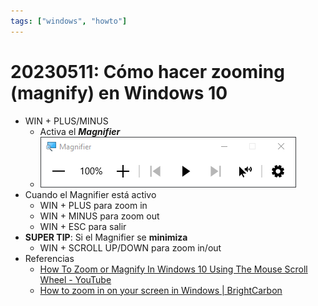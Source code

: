 ```yaml
---
tags: ["windows", "howto"]
---
```


# 20230511: Cómo hacer zooming (magnify) en Windows 10

<TagsLinks />

- WIN + PLUS/MINUS
	- Activa el ***Magnifier***
	- ![](20230511-windows-zooming-magnify.png)
- Cuando el Magnifier está activo
	- WIN + PLUS para zoom in
	- WIN + MINUS para zoom out
	- WIN + ESC para salir
- **SUPER TIP**: Si el Magnifier se **minimiza**
	- WIN + SCROLL UP/DOWN para zoom in/out
- Referencias
	- [How To Zoom or Magnify In Windows 10 Using The Mouse Scroll Wheel - YouTube](https://www.youtube.com/watch?v=s2UVejK6umQ&ab_channel=JamieWagner)
	- [How to zoom in on your screen in Windows | BrightCarbon](https://www.brightcarbon.com/blog/zoom-in-on-your-screen-in-windows/)
